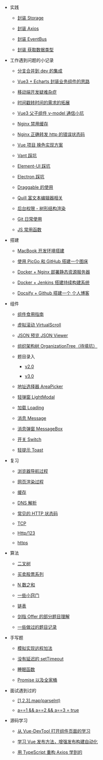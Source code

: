 - 实践

  - [封装 Storage](practices/encapsulating-storage.md)

  - [封装 Axios](practices/encapsulating-axios.md)

  - [封装 EventBus](practices/encapsulating-event-bus.md)

  - [封装 获取数据类型](practices/encapsulating-get-data-type.md)

- 工作遇到问题的小记录

  - [分支合并到 dev 的集成](work/auto-merge-to-dev.md)

  - [Vue3 + Echarts 封装业务组件的思路](work/echarts-component.md)

  - [移动端开发疑难杂症](work/mobile.md)

  - [时间戳转时间的需求的拓展](work/milliseconds-to-format-date.md)

  - [Vue3 父子组件 v-model 通信小坑](work/vue3-setup-props.md)

  - [Nginx 禁用缓存](work/fixing-compulsory-refresh.md)

  - [Nginx 正确转发 http 的错误状态码](work/nginx-correct-http-status.md)

  - [Vue 项目 换色实现方案](work/change-theme.md)

  - [Vant 踩坑](work/vant-bugs.md)

  - [Element-UI 踩坑](work/vue-element-ui.md)

  - [Electron 踩坑](work/electron.md)

  - [Draggable 的使用](work/draggable.md)

  - [Quill 富文本编辑器相关](work/quill.md)

  - [后台权限 - 树形结构渲染](work/auth-group.md)

  - [Git 日常使用](work/git.md)

  - [JS 常用函数](work/js-common-utils.md)

- 搭建

  - [MacBook 开发环境搭建](build/macbook-env.md)

  - [使用 PicGo 和 GitHub 搭建一个图床](build/picgo-github-image-hosting.md)

  - [Docker + Nginx 部署静态资源服务器](build/docker-nginx-static-server.md)

  - [Docker + Jenkins 搭建持续构建系统](build/docker-jenkins-cicd.md)

  - [Docsify + Github 搭建一个 个人博客](build/docsify-github-blog.md)

- 组件

  - [组件食用指南](components/README.md)

  - [虚拟滚动 VirtualScroll](components/VirtualScroll.md)

  - [JSON 预览 JSON Viewer](components/JSONViewer.md)

  - [组织架构树 OrganizationTree（待填坑）](components/organization-tree.md)

  - 题目录入

    - [v2.0](components/QuestionBank/v2.md)

    - [v3.0](components/QuestionBank/v3.md)

  - [地址选择器 AreaPicker](components/AreaPicker.md)

  - [轻弹窗 LightModal](components/LightModal.md)

  - [加载 Loading](components/Loading.md)

  <!-- - [? Collapse](components/Collapse.md) -->

  - [消息 Message](components/Message.md)

  - [消息弹窗 MessageBox](components/MessageBox.md)

  - [开关 Switch](components/Switch.md)

  - [轻提示 Toast](components/Toast.md)

- 复习

  - [浏览器导航过程](review/网页导航过程.md)

  - [网页渲染过程](review/网页渲染过程.md)

  - [缓存](review/网页缓存.md)

  - [DNS 解析](review/dns解析.md)

  - [常见的 HTTP 状态码](review/http状态码.md)

  - [TCP](review/tcp.md)

  - [Http/123](review/http1-3.md)

  - [https](review/https.md)

- 算法

  - [二叉树](algorithm/tree.md)

  - [买卖股票系列](algorithm/sell-stock.md)

  - [N 数之和](algorithm/N数之和.md)

  - [一些小窍门](algorithm/tips.md)

  - [链表](algorithm/link-node.md)

  - [剑指 Offer 的部分题目理解](algorithm/剑指Offer.md)

  - [一些做过的题目记录](algorithm/leetcode.md)

- 手写题

  - [模拟实现远程加法](hand-write/remote-add.md)

  - [没有延迟的 setTimeout](hand-write/zero-timeout-fn.md)

  - [睡眠函数](hand-write/sleep.md)

  - [Promise 以及全家桶](review/手写Promise.md)

- 面试遇到过的

  - [[1,2,3].map(parseInt)](<interview/[1,2,3].map(parseInt).md>)

  - [a==1 && a==2 && a==3 = true](interview/a==1&&a==2&&a==3=true.md)

- 源码学习

  - [从 Vue-DevTool 打开组件页面的学习](source-code/vue-cli-open-in-editor.md)

  - [学习 Vue 发布方法，增强发布构建自动化](source-code/vue-release.md)

  - [用 TypeScript 重构 Axios 学到的](source-code/typescript-axios.md)
